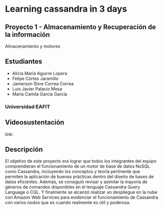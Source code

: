 # Learning cassandra in 3 days
## Proyecto 1 - Almacenamiento y Recuperación de la información
Almacenamiento y motores
## Estudiantes
- Alicia María Aguirre Lopera
- Felipe Córtes Jaramillo
- Jamerson Stive Correa Correa
- Luis Javier Palacio Mesa
- María Camila García García
### Universidad EAFIT
## Videosustentación
link: 
## Descripción
El objetivo de este proyecto era lograr que todos los integrantes del equipo comprendieran el funcionamiento de un motor de base de datos NoSQL como Cassandra, incluyendo los conceptos y teoría pertinente que permiten la aplicación de buenas prácticas dentro del diseño de bases de datos eficientes. Además, se consiguió revisar y asimilar la mayoría de géneros de comandos disponibles en el lenguaje Cassandra Query Language o CQL. Y finalmente se alcanzó realizar un despliegue en la nube con Amazon Web Services para evidenciar el funcionamiento de Cassandra con varios nodos que es cuando realmente es útil y poderosa.
